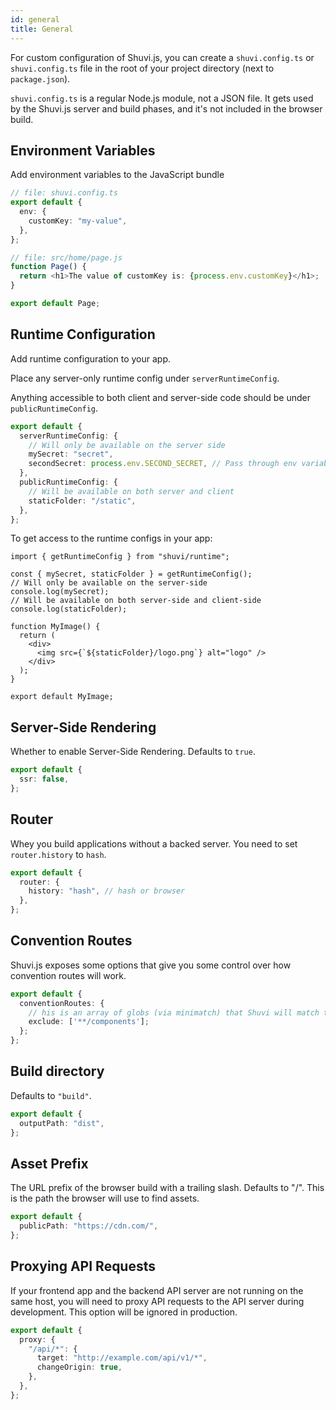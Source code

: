 ```yaml
---
id: general
title: General
---
```


For custom configuration of Shuvi.js, you can create a `shuvi.config.ts` or `shuvi.config.ts` file in the root of your project directory (next to `package.json`).

`shuvi.config.ts` is a regular Node.js module, not a JSON file. It gets used by the Shuvi.js server and build phases, and it's not included in the browser build.

## Environment Variables

Add environment variables to the JavaScript bundle

```ts
// file: shuvi.config.ts
export default {
  env: {
    customKey: "my-value",
  },
};

// file: src/home/page.js
function Page() {
  return <h1>The value of customKey is: {process.env.customKey}</h1>;
}

export default Page;
```

## Runtime Configuration

Add runtime configuration to your app.

Place any server-only runtime config under `serverRuntimeConfig`.

Anything accessible to both client and server-side code should be under `publicRuntimeConfig`.

```ts
export default {
  serverRuntimeConfig: {
    // Will only be available on the server side
    mySecret: "secret",
    secondSecret: process.env.SECOND_SECRET, // Pass through env variables
  },
  publicRuntimeConfig: {
    // Will be available on both server and client
    staticFolder: "/static",
  },
};
```

To get access to the runtime configs in your app:

```tsx
import { getRuntimeConfig } from "shuvi/runtime";

const { mySecret, staticFolder } = getRuntimeConfig();
// Will only be available on the server-side
console.log(mySecret);
// Will be available on both server-side and client-side
console.log(staticFolder);

function MyImage() {
  return (
    <div>
      <img src={`${staticFolder}/logo.png`} alt="logo" />
    </div>
  );
}

export default MyImage;
```

## Server-Side Rendering

Whether to enable Server-Side Rendering. Defaults to `true`.

```ts
export default {
  ssr: false,
};
```

## Router

Whey you build applications without a backed server. You need to set `router.history` to `hash`.

```ts
export default {
  router: {
    history: "hash", // hash or browser
  },
};
```

## Convention Routes

Shuvi.js exposes some options that give you some control over how convention routes will work.

```ts
export default {
  conventionRoutes: {
    // his is an array of globs (via minimatch) that Shuvi will match to files while reading your routes directory. If a file matches, it will be ignored.
    exclude: ['**/components'];
  };
};
```

## Build directory

Defaults to `"build"`.

```ts
export default {
  outputPath: "dist",
};
```

## Asset Prefix

The URL prefix of the browser build with a trailing slash. Defaults to "/". This is the path the browser will use to find assets.

```ts
export default {
  publicPath: "https://cdn.com/",
};
```

## Proxying API Requests

If your frontend app and the backend API server are not running on the same host, you will need to proxy API requests to the API server during development. This option will be ignored in production.

```ts
export default {
  proxy: {
    "/api/*": {
      target: "http://example.com/api/v1/*",
      changeOrigin: true,
    },
  },
};
```
